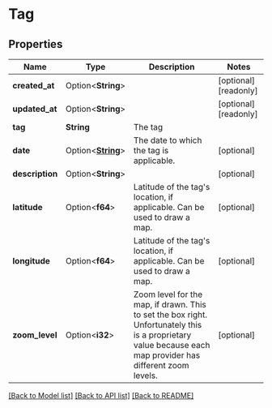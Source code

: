 # Tag

## Properties

Name | Type | Description | Notes
------------ | ------------- | ------------- | -------------
**created_at** | Option<**String**> |  | [optional][readonly]
**updated_at** | Option<**String**> |  | [optional][readonly]
**tag** | **String** | The tag | 
**date** | Option<[**String**](string.md)> | The date to which the tag is applicable. | [optional]
**description** | Option<**String**> |  | [optional]
**latitude** | Option<**f64**> | Latitude of the tag's location, if applicable. Can be used to draw a map. | [optional]
**longitude** | Option<**f64**> | Latitude of the tag's location, if applicable. Can be used to draw a map. | [optional]
**zoom_level** | Option<**i32**> | Zoom level for the map, if drawn. This to set the box right. Unfortunately this is a proprietary value because each map provider has different zoom levels. | [optional]

[[Back to Model list]](../README.md#documentation-for-models) [[Back to API list]](../README.md#documentation-for-api-endpoints) [[Back to README]](../README.md)


